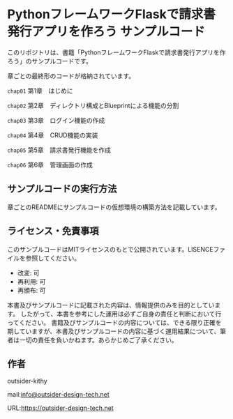 # PythonフレームワークFlaskで請求書発行アプリを作ろう サンプルコード

このリポジトリは、書籍「PythonフレームワークFlaskで請求書発行アプリを作ろう」のサンプルコードです。

章ごとの最終形のコードが格納されています。

`chap01` 第1章　はじめに

`chap02` 第2章　ディレクトリ構成とBlueprintによる機能の分割

`chap03` 第3章　ログイン機能の作成

`chap04` 第4章　CRUD機能の実装

`chap05` 第5章　請求書発行機能を作成

`chap06` 第6章　管理画面の作成

## サンプルコードの実行方法
章ごとのREADMEにサンプルコードの仮想環境の構築方法を記載しています。

## ライセンス・免責事項
このサンプルコードはMITライセンスのもとで公開されています。LISENCEファイルを参照してください。

- 改変: 可
- 再利用: 可
- 再頒布: 可

本書及びサンプルコードに記載された内容は、情報提供のみを目的としています。
したがって、本書を参考にした運用は必ずご自身の責任と判断において行ってください。
書籍及びサンプルコードの内容については、できる限り正確を期していますが、本書及びサンプルコードの内容に基づく運用結果について、筆者は一切の責任を負いかねます。あらかじめご了承ください。

## 作者
outsider-kithy

mail:info@outsider-design-tech.net

URL:https://outsider-design-tech.net